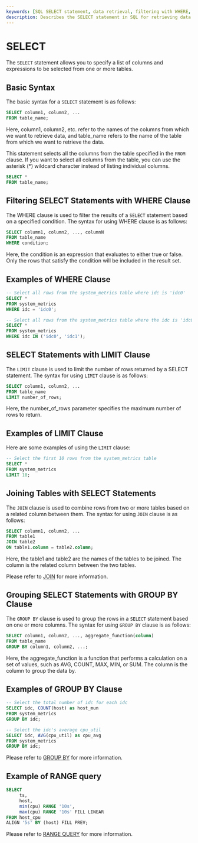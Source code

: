 ```yaml
---
keywords: [SQL SELECT statement, data retrieval, filtering with WHERE, LIMIT clause, JOIN tables, GROUP BY clause]
description: Describes the SELECT statement in SQL for retrieving data from tables, including syntax, filtering with WHERE, limiting results with LIMIT, joining tables, and grouping results with GROUP BY.
---
```


# SELECT

The `SELECT` statement allows you to specify a list of columns and expressions to be selected from
one or more tables.

## Basic Syntax

The basic syntax for a `SELECT` statement is as follows:

```sql
SELECT column1, column2, ...
FROM table_name;
```

Here, column1, column2, etc. refer to the names of the columns from which we want to retrieve data,
and table_name refers to the name of the table from which we want to retrieve the data.

This statement selects all the columns from the table specified in the
`FROM` clause. If you want to select all columns from the table, you can use the asterisk (*) wildcard
character instead of listing individual columns.

```sql
SELECT *
FROM table_name;
```

## Filtering SELECT Statements with WHERE Clause

The WHERE clause is used to filter the results of a `SELECT` statement based on a specified condition. The
syntax for using WHERE clause is as follows:

```sql
SELECT column1, column2, ..., columnN
FROM table_name
WHERE condition;
```

Here, the condition is an expression that evaluates to either true or false. Only the rows that satisfy the condition will be included in the result set.

## Examples of WHERE Clause

```sql
-- Select all rows from the system_metrics table where idc is 'idc0'
SELECT *
FROM system_metrics
WHERE idc = 'idc0';

-- Select all rows from the system_metrics table where the idc is 'idc0' or 'idc0'
SELECT *
FROM system_metrics
WHERE idc IN ('idc0', 'idc1');
```

## SELECT Statements with LIMIT Clause

The `LIMIT` clause is used to limit the number of rows returned by a SELECT statement. The syntax for using
`LIMIT` clause is as follows:

```sql
SELECT column1, column2, ...
FROM table_name
LIMIT number_of_rows;
```

Here, the number_of_rows parameter specifies the maximum number of rows to return.

## Examples of LIMIT Clause

Here are some examples of using the `LIMIT` clause:

```sql
-- Select the first 10 rows from the system_metrics table
SELECT *
FROM system_metrics
LIMIT 10;
```

## Joining Tables with SELECT Statements

The `JOIN` clause is used to combine rows from two or more tables based on a related column between them. The syntax for using `JOIN` clause is as follows:

```sql
SELECT column1, column2, ...
FROM table1
JOIN table2
ON table1.column = table2.column;
```

Here, the table1 and table2 are the names of the tables to be joined. The column is the related column between the two tables.

Please refer to [JOIN](join.md) for more information.

## Grouping SELECT Statements with GROUP BY Clause

The `GROUP BY` clause is used to group the rows in a `SELECT` statement based on one or more columns. The syntax for using `GROUP BY` clause is as follows:

```sql
SELECT column1, column2, ..., aggregate_function(column)
FROM table_name
GROUP BY column1, column2, ...;
```

Here, the aggregate_function is a function that performs a calculation on a set of values, such as AVG, COUNT, MAX, MIN, or SUM. The column is the column to group the data by.

## Examples of GROUP BY Clause

```sql
-- Select the total number of idc for each idc
SELECT idc, COUNT(host) as host_mun
FROM system_metrics
GROUP BY idc;

-- Select the idc's average cpu_util
SELECT idc, AVG(cpu_util) as cpu_avg
FROM system_metrics
GROUP BY idc;
```

Please refer to [GROUP BY](group_by.md) for more information.

## Example of RANGE query

```sql
SELECT
     ts,
     host,
     min(cpu) RANGE '10s',
     max(cpu) RANGE '10s' FILL LINEAR
FROM host_cpu
ALIGN '5s' BY (host) FILL PREV;
```

Please refer to [RANGE QUERY](range.md) for more information.